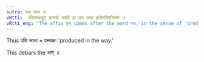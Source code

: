 ```yaml
---
sutra: पथः पन्थ च
vRtti: 	पथिशब्दाद्वुन् प्रत्ययो भवति वा तत्र जात इत्येतस्मिन्विषये ॥
vRtti_eng: "The affix वुन् comes after the word पथ, in the sense of 'produced therein', and thereby in the room of पथ, the substitute is पन्थ ॥"
---
```

Thus पथि जातः = पन्थकः 'produced in the way.'

This debars the अण् ॥
